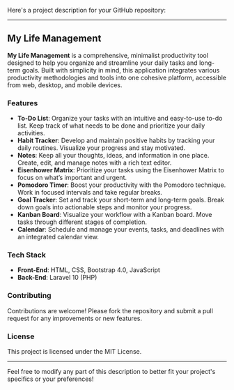 Here's a project description for your GitHub repository:

---

## My Life Management

**My Life Management** is a comprehensive, minimalist productivity tool designed to help you organize and streamline your daily tasks and long-term goals. Built with simplicity in mind, this application integrates various productivity methodologies and tools into one cohesive platform, accessible from web, desktop, and mobile devices.

### Features

- **To-Do List**: Organize your tasks with an intuitive and easy-to-use to-do list. Keep track of what needs to be done and prioritize your daily activities.
- **Habit Tracker**: Develop and maintain positive habits by tracking your daily routines. Visualize your progress and stay motivated.
- **Notes**: Keep all your thoughts, ideas, and information in one place. Create, edit, and manage notes with a rich text editor.
- **Eisenhower Matrix**: Prioritize your tasks using the Eisenhower Matrix to focus on what’s important and urgent.
- **Pomodoro Timer**: Boost your productivity with the Pomodoro technique. Work in focused intervals and take regular breaks.
- **Goal Tracker**: Set and track your short-term and long-term goals. Break down goals into actionable steps and monitor your progress.
- **Kanban Board**: Visualize your workflow with a Kanban board. Move tasks through different stages of completion.
- **Calendar**: Schedule and manage your events, tasks, and deadlines with an integrated calendar view.

### Tech Stack

- **Front-End**: HTML, CSS, Bootstrap 4.0, JavaScript
- **Back-End**: Laravel 10 (PHP)

### Contributing

Contributions are welcome! Please fork the repository and submit a pull request for any improvements or new features.

### License

This project is licensed under the MIT License.

---

Feel free to modify any part of this description to better fit your project's specifics or your preferences!